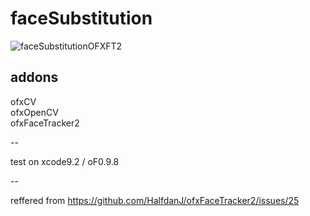 # faceSubstitution
  ![faceSubstitutionOFXFT2](http://shugohirao.main.jp/room/faceSubstitution/faceSubstitutionOFXFT2.gif)
  
## addons
ofxCV    
ofxOpenCV  
ofxFaceTracker2 

--

test on xcode9.2 / oF0.9.8

--

reffered from <https://github.com/HalfdanJ/ofxFaceTracker2/issues/25>

